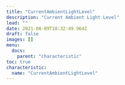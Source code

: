 ```yaml
---
title: "CurrentAmbientLightLevel"
description: "Current Ambient Light Level"
lead: ""
date: 2021-08-09T18:32:49.964Z
draft: false
images: []
menu:
  docs:
    parent: "characteristic"
toc: true
characteristic:
  name: "CurrentAmbientLightLevel"
---
```

